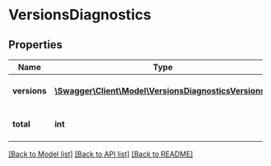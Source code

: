 # VersionsDiagnostics

## Properties
Name | Type | Description | Notes
------------ | ------------- | ------------- | -------------
**versions** | [**\Swagger\Client\Model\VersionsDiagnosticsVersions[]**](VersionsDiagnosticsVersions.md) | list of version count | [optional] 
**total** | **int** | the total count of versions | [optional] 

[[Back to Model list]](../README.md#documentation-for-models) [[Back to API list]](../README.md#documentation-for-api-endpoints) [[Back to README]](../README.md)


